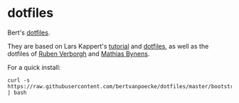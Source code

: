 # dotfiles
Bert's [dotfiles](https://dotfiles.github.io/).

They are based on Lars Kappert's [tutorial](https://medium.com/@webprolific/getting-started-with-dotfiles-43c3602fd789) and [dotfiles](https://github.com/webpro/dotfiles), as well as the dotfiles of [Ruben Verborgh](https://github.com/RubenVerborgh/dotfiles) and [Mathias Bynens](https://github.com/mathiasbynens/dotfiles).

For a quick install:
```
curl -s https://raw.githubusercontent.com/bertvanpoecke/dotfiles/master/bootstrap | bash
```